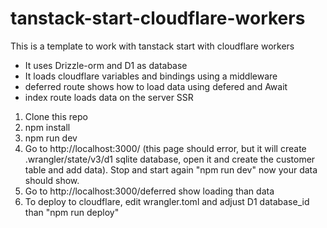 # tanstack-start-cloudflare-workers

This is a template to work with tanstack start with cloudflare workers

- It uses Drizzle-orm and D1 as database
- It loads cloudflare variables and bindings using a middleware
- deferred route shows how to load data using defered and Await
- index route loads data on the server SSR


1. Clone this repo
2. npm install
3. npm run dev 
4. Go to http://localhost:3000/ (this page should error, but it will create .wrangler/state/v3/d1 sqlite database, open it and create the customer table and add data). Stop and start again "npm run dev" now your data should show.
5. Go to http://localhost:3000/deferred show loading than data
6. To deploy to cloudflare, edit wrangler.toml and adjust D1 database_id than "npm run deploy" 

